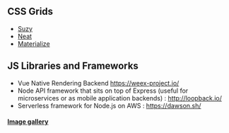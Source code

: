 ## CSS Grids

* [Suzy](http://susy.oddbird.net/)
* [Neat](http://neat.bourbon.io/)
* [Materialize](http://materializecss.com/)


## JS Libraries and Frameworks

* Vue Native Rendering Backend https://weex-project.io/
* Node API framework that sits on top of Express (useful for microservices or as mobile application backends) : http://loopback.io/ 
* Serverless framework for Node.js on AWS : https://dawson.sh/

#### [Image gallery](http://nanogallery.brisbois.fr/)
